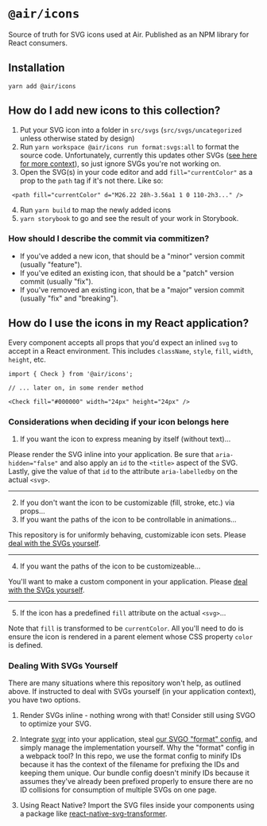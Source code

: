 # `@air/icons`

Source of truth for SVG icons used at Air. Published as an NPM library for React consumers.

## Installation

`yarn add @air/icons`

## How do I add new icons to this collection?

1. Put your SVG icon into a folder in `src/svgs` (`src/svgs/uncategorized` unless otherwise stated by design)
2. Run `yarn workspace @air/icons run format:svgs:all` to format the source code. Unfortunately, currently this updates other SVGs ([see here for more context](https://github.com/svg/svgo/issues/1133)), so just ignore SVGs you're not working on.
3. Open the SVG(s) in your code editor and add `fill="currentColor"` as a prop to the `path` tag if it's not there. Like so:

```
 <path fill="currentColor" d="M26.22 28h-3.56a1 1 0 110-2h3..." />
```

4. Run `yarn build` to map the newly added icons
5. `yarn storybook` to go and see the result of your work in Storybook.

### How should I describe the commit via commitizen?

- If you've added a new icon, that should be a "minor" version commit (usually "feature").
- If you've edited an existing icon, that should be a "patch" version commit (usually "fix").
- If you've removed an existing icon, that be a "major" version commit (usually "fix" and "breaking").

## How do I use the icons in my React application?

Every component accepts all props that you'd expect an inlined `svg` to accept in a React environment. This includes `className`, `style`, `fill`, `width`, `height`, etc.

```JS
import { Check } from '@air/icons';

// ... later on, in some render method

<Check fill="#000000" width="24px" height="24px" />
```

### Considerations when deciding if your icon belongs here

1. If you want the icon to express meaning by itself (without text)...

Please render the SVG inline into your application. Be sure that `aria-hidden="false"` and also apply an `id` to the `<title>` aspect of the SVG. Lastly, give the value of that `id` to the attribute `aria-labelledby` on the actual `<svg>`.

---

2. If you don't want the icon to be customizable (fill, stroke, etc.) via props...
3. If you want the paths of the icon to be controllable in animations...

This repository is for uniformly behaving, customizable icon sets. Please [deal with the SVGs yourself](#Dealing-With-SVGs-Yourself).

---

4. If you want the paths of the icon to be customizeable...

You'll want to make a custom component in your application. Please [deal with the SVGs yourself](#Dealing-With-SVGs-Yourself).

---

5. If the icon has a predefined `fill` attribute on the actual `<svg>`...

Note that `fill` is transformed to be `currentColor`. All you'll need to do is ensure the icon is rendered in a parent element whose CSS property `color` is defined.

### Dealing With SVGs Yourself

There are many situations where this repository won't help, as outlined above. If instructed to deal with SVGs yourself (in your application context), you have two options.

1. Render SVGs inline - nothing wrong with that! Consider still using SVGO to optimize your SVG.

2. Integrate [svgr](https://github.com/gregberge/svgr) into your application, steal [our SVGO "format" config](./svgo.config.format.js), and simply manage the implementation yourself. Why the "format" config in a webpack tool? In this repo, we use the format config to minify IDs because it has the context of the filename for prefixing the IDs and keeping them unique. Our bundle config doesn't minify IDs because it assumes they've already been prefixed properly to ensure there are no ID collisions for consumption of multiple SVGs on one page.

3. Using React Native? Import the SVG files inside your components using a package like [react-native-svg-transformer](https://github.com/kristerkari/react-native-svg-transformer).
